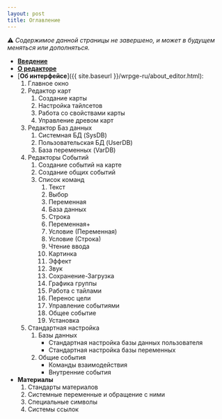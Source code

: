 ```yaml
---
layout: post
title: Оглавление
---
```

  ⚠ *Содержимое данной страницы не завершено, и может в будущем меняться или дополняться.*

* [**Введение**]({{site.baseurl}}/wrpge-ru/introduction.html)
* [**О редакторе**]({{site.baseurl}}/wrpge-ru/about_program.html)
* [**Об интерфейсе**]({{ site.baseurl }}/wrpge-ru/about_editor.html):
	1. Главное окно
	2. Редактор карт
		1. Создание карты
		2. Настройка тайлсетов
		3. Работа со свойствами карты
		4. Управление древом карт
	3. Редактор Баз данных
		1. Системная БД (SysDB)
		2. Пользовательская БД (UserDB)
		3. База переменных (VarDB)
	4. Редакторы Событий
		1. Создание событий на карте
		2. Создание общих событий
		3. Список команд
			1. Текст
			2. Выбор
			3. Переменная
			4. База данных
			5. Строка
			6. Переменная+
			7. Условие (Переменная)
			8. Условие (Строка)
			9. Чтение ввода
			10. Картинка
			11. Эффект
			12. Звук
			13. Сохранение-Загрузка
			14. Графика группы
			15. Работа с тайлами
			16. Перенос цели
			17. Управление событиями
			18. Общее событие
			19. Установка
	5. Стандартная настройка
		1. Базы данных
			* Стандартная настройка базы данных пользователя
			* Стандартная настройка базы переменных
		2. Общие события
			* Команды взаимодействия
			* Внутренние события
* **Материалы**
	1. Стандарты материалов
	2. Системные переменные и обращение с ними
	3. Специальные символы
	4. Системы ссылок
